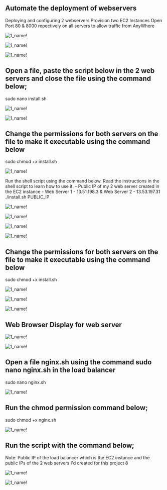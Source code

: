 ## Automate the deployment of webservers
Deploying and configuring 2 webservers
Provision two EC2 Instances
Open Port 80 & 8000 repectively on all servers to allow traffic from AnyWhere


![1_name!](../img/1_InstanceCreation.png)

![1_name!](../img/2_allowport8000.png)

![1_name!](../img/2_connectwebserver2.png)

## Open a file, paste the script below in the 2 web servers and close the file using the command below;
sudo nano install.sh

![1_name!](../img/3_installscript.png)

![1_name!](../img/3b_apacherestart.png)


## Change the permissions for both servers on the file to make it executable using the command below
sudo chmod +x install.sh

![1_name!](../img/3_changepermission.png)

Run the shell script using the command below. Read the instructions in the shell script to learn how to use it. - Public IP of my 2 web server created in the EC2 instance - Web Server 1 - 13.51.198.3 & Web Server 2 - 13.53.197.31
./install.sh PUBLIC_IP

![1_name!](../img/4_Install.png)

![1_name!](../img/4_changepermission.png)

![1_name!](../img/4_script.png)

![1_name!](../img/3_scriptrun.png)

## Change the permissions for both servers on the file to make it executable using the command below
sudo chmod +x install.sh

![1_name!](../img/5_changepermission.png)

![1_name!](../img/5_installapacheonpub.png)

![1_name!](../img/6_result.png)

## Web Browser Display for web server

![1_name!](../img/7_webserver1screenshot.png)

![1_name!](../img/6_webserver2screenshot.png)

## Open a file nginx.sh using the command sudo nano nginx.sh in the load balancer

sudo nano nginx.sh

![1_name!](../img/2_script.png)

## Run the chmod permission command below;
sudo chmod +x nginx.sh

![1_name!](../img/3_changepermission.png)

## Run the script with the command below;
Note: Public IP of the load balancer which is the EC2 instance and the public IPs of the 2 web servers I'd created for this project 8

![1_name!](../img/4_scriptrun.png)

![1_name!](../img/5_outpt.png)









